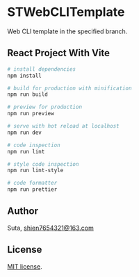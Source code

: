 # STWebCLITemplate

Web CLI template in the specified branch.

## React Project With Vite

```bash
# install dependencies
npm install

# build for production with minification
npm run build

# preview for production
npm run preview

# serve with hot reload at localhost
npm run dev

# code inspection
npm run lint

# style code inspection
npm run lint-style

# code formatter
npm run prettier
```

## Author

Suta, shien7654321@163.com

## License

[mit]: https://opensource.org/licenses/MIT

[MIT license][mit].
